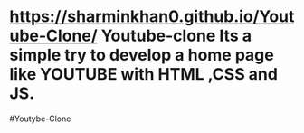 # https://sharminkhan0.github.io/Youtube-Clone/ Youtube-clone Its a simple try to develop a home page like YOUTUBE with HTML ,CSS and JS.
#Youtybe-Clone

